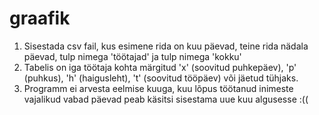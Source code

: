 # graafik

1. Sisestada csv fail, kus esimene rida on kuu päevad, teine rida nädala päevad, tulp nimega 'töötajad' ja tulp nimega 'kokku'
2. Tabelis on iga töötaja kohta märgitud 'x' (soovitud puhkepäev), 'p' (puhkus), 'h' (haigusleht), 't' (soovitud tööpäev) või jäetud tühjaks.
3. Programm ei arvesta eelmise kuuga, kuu lõpus töötanud inimeste vajalikud vabad päevad peab käsitsi sisestama uue kuu algusesse :((